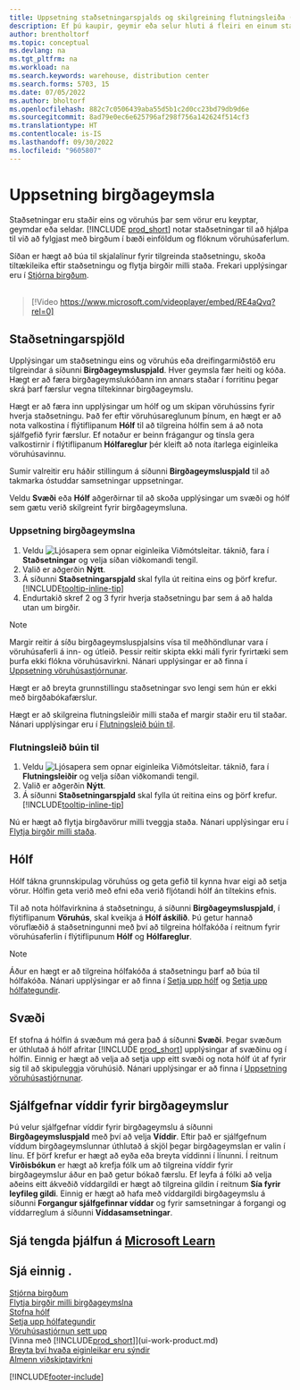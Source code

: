 ```yaml
---
title: Uppsetning staðsetningarspjalds og skilgreining flutningsleiða (inniheldur myndskeið)
description: Ef þú kaupir, geymir eða selur hluti á fleiri en einum stað getur þú sett hvern stað upp sem staðsetningu.
author: brentholtorf
ms.topic: conceptual
ms.devlang: na
ms.tgt_pltfrm: na
ms.workload: na
ms.search.keywords: warehouse, distribution center
ms.search.forms: 5703, 15
ms.date: 07/05/2022
ms.author: bholtorf
ms.openlocfilehash: 882c7c0506439aba55d5b1c2d0cc23bd79db9d6e
ms.sourcegitcommit: 8ad79e0ec6e625796af298f756a142624f514cf3
ms.translationtype: HT
ms.contentlocale: is-IS
ms.lasthandoff: 09/30/2022
ms.locfileid: "9605807"
---
```

# <a name="set-up-locations"></a>Uppsetning birgðageymsla

Staðsetningar eru staðir eins og vöruhús þar sem vörur eru keyptar, geymdar eða seldar. [!INCLUDE [prod_short](includes/prod_short.md)] notar staðsetningar til að hjálpa til við að fylgjast með birgðum í bæði einföldum og flóknum vöruhúsaferlum.

Síðan er hægt að búa til skjalalínur fyrir tilgreinda staðsetningu, skoða tiltækileika eftir staðsetningu og flytja birgðir milli staða. Frekari upplýsingar eru í [Stjórna birgðum](inventory-manage-inventory.md).
<br><br>  
  
> [!Video https://www.microsoft.com/videoplayer/embed/RE4aQvq?rel=0]

## <a name="location-cards"></a>Staðsetningarspjöld

Upplýsingar um staðsetningu eins og vöruhús eða dreifingarmiðstöð eru tilgreindar á síðunni **Birgðageymsluspjald**. Hver geymsla fær heiti og kóða. Hægt er að færa birgðageymslukóðann inn annars staðar í forritinu þegar skrá þarf færslur vegna tiltekinnar birgðageymslu.  

Hægt er að færa inn upplýsingar um hólf og um skipan vöruhússins fyrir hverja staðsetningu. Það fer eftir vöruhúsareglunum þínum, en hægt er að nota valkostina í flýtiflipanum **Hólf** til að tilgreina hólfin sem á að nota sjálfgefið fyrir færslur. Ef notaður er beinn frágangur og tínsla gera valkostirnir í flýtiflipanum **Hólfareglur** þér kleift að nota ítarlega eiginleika vöruhúsavinnu.  

Sumir valreitir eru háðir stillingum á síðunni **Birgðageymsluspjald** til að takmarka óstuddar samsetningar uppsetningar.  

Veldu **Svæði** eða **Hólf** aðgerðirnar til að skoða upplýsingar um svæði og hólf sem gætu verið skilgreint fyrir birgðageymsluna.

### <a name="to-set-up-a-location"></a>Uppsetning birgðageymslna

1. Veldu ![Ljósapera sem opnar eiginleika Viðmótsleitar.](media/ui-search/search_small.png "Segðu mér hvað þú vilt gera") táknið, fara í **Staðsetningar** og velja síðan viðkomandi tengil.
2. Valið er aðgerðin **Nýtt**.
3. Á síðunni **Staðsetningarspjald** skal fylla út reitina eins og þörf krefur. [!INCLUDE[tooltip-inline-tip](includes/tooltip-inline-tip_md.md)]
4. Endurtakið skref 2 og 3 fyrir hverja staðsetningu þar sem á að halda utan um birgðir.

> [!NOTE]  
> Margir reitir á síðu birgðageymsluspjalsins vísa til meðhöndlunar vara í vöruhúsaferli á inn- og útleið. Þessir reitir skipta ekki máli fyrir fyrirtæki sem þurfa ekki flókna vöruhúsavirkni. Nánari upplýsingar er að finna í [Uppsetning vöruhúsastjórnunar](warehouse-setup-warehouse.md).

Hægt er að breyta grunnstillingu staðsetningar svo lengi sem hún er ekki með birgðabókafærslur.  

Hægt er að skilgreina flutningsleiðir milli staða ef margir staðir eru til staðar. Nánari upplýsingar eru í [Flutningsleið búin til](inventory-how-setup-locations.md#to-create-a-transfer-route).

### <a name="to-create-a-transfer-route"></a>Flutningsleið búin til

1. Veldu ![Ljósapera sem opnar eiginleika Viðmótsleitar.](media/ui-search/search_small.png "Segðu mér hvað þú vilt gera") táknið, fara í **Flutningsleiðir** og velja síðan viðkomandi tengil.
2. Valið er aðgerðin **Nýtt**.
4. Á síðunni **Staðsetningarspjald** skal fylla út reitina eins og þörf krefur. [!INCLUDE[tooltip-inline-tip](includes/tooltip-inline-tip_md.md)]

Nú er hægt að flytja birgðavörur milli tveggja staða. Nánari upplýsingar eru í [Flytja birgðir milli staða](inventory-how-transfer-between-locations.md).    

## <a name="bins"></a>Hólf

Hólf tákna grunnskipulag vöruhúss og geta gefið til kynna hvar eigi að setja vörur. Hólfin geta verið með efni eða verið fljótandi hólf án tiltekins efnis. 

Til að nota hólfavirknina á staðsetningu, á síðunni **Birgðageymsluspjald**, í flýtiflipanum **Vöruhús**, skal kveikja á **Hólf áskilið**. Þú getur hannað vöruflæðið á staðsetningunni með því að tilgreina hólfakóða í reitnum fyrir vöruhúsaferlin í flýtiflipunum **Hólf** og **Hólfareglur**.

> [!NOTE]
> Áður en hægt er að tilgreina hólfakóða á staðsetningu þarf að búa til hólfakóða. Nánari upplýsingar er að finna í [Setja upp hólf](warehouse-how-to-create-individual-bins.md) og [Setja upp hólfategundir](warehouse-how-to-set-up-bin-types.md).  

## <a name="zones"></a>Svæði

Ef stofna á hólfin á svæðum má gera það á síðunni **Svæði**. Þegar svæðum er úthlutað á hólf afritar [!INCLUDE [prod_short](includes/prod_short.md)] upplýsingar af svæðinu og í hólfin. Einnig er hægt að velja að setja upp eitt svæði og nota hólf út af fyrir sig til að skipuleggja vöruhúsið. Nánari upplýsingar er að finna í [Uppsetning vöruhúsastjórnunar](warehouse-setup-warehouse.md).  

## <a name="default-dimensions-for-locations"></a>Sjálfgefnar víddir fyrir birgðageymslur

Þú velur sjálfgefnar víddir fyrir birgðageymslu á síðunni **Birgðageymsluspjald** með því að velja **Víddir**. Eftir það er sjálfgefnum víddum birgðageymslunnar úthlutað á skjöl þegar birgðageymslan er valin í línu. Ef þörf krefur er hægt að eyða eða breyta víddinni í línunni. Í reitnum **Virðisbókun** er hægt að krefja fólk um að tilgreina víddir fyrir birgðageymslur áður en það getur bókað færslu. Ef leyfa á fólki að velja aðeins eitt ákveðið víddargildi er hægt að tilgreina gildin í reitnum **Sía fyrir leyfileg gildi**. Einnig er hægt að hafa með víddargildi birgðageymslu á síðunni **Forgangur sjálfgefinnar víddar** og fyrir samsetningar á forgangi og víddarreglum á síðunni **Víddasamsetningar**.

## <a name="see-related-training-at-microsoft-learn"></a>Sjá tengda þjálfun á [Microsoft Learn](/learn/modules/trade-set-up-dynamics-365-business-central/)

## <a name="see-also"></a>Sjá einnig .

[Stjórna birgðum](inventory-manage-inventory.md)  
[Flytja birgðir milli birgðageymslna](inventory-how-transfer-between-locations.md)  
[Stofna hólf](warehouse-how-to-create-individual-bins.md)  
[Setja upp hólfategundir](warehouse-how-to-set-up-bin-types.md)  
[Vöruhúsastjórnun sett upp](warehouse-setup-warehouse.md)  
[Vinna með [!INCLUDE[prod_short](includes/prod_short.md)]](ui-work-product.md)  
[Breyta því hvaða eiginleikar eru sýndir](ui-experiences.md)  
[Almenn viðskiptavirkni](ui-across-business-areas.md)  

[!INCLUDE[footer-include](includes/footer-banner.md)]
